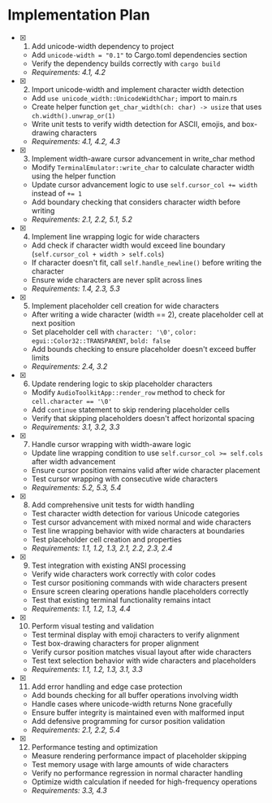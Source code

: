 # Implementation Plan

- [x] 1. Add unicode-width dependency to project
  - Add `unicode-width = "0.1"` to Cargo.toml dependencies section
  - Verify the dependency builds correctly with `cargo build`
  - _Requirements: 4.1, 4.2_

- [x] 2. Import unicode-width and implement character width detection
  - Add `use unicode_width::UnicodeWidthChar;` import to main.rs
  - Create helper function `get_char_width(ch: char) -> usize` that uses `ch.width().unwrap_or(1)`
  - Write unit tests to verify width detection for ASCII, emojis, and box-drawing characters
  - _Requirements: 4.1, 4.2, 4.3_

- [x] 3. Implement width-aware cursor advancement in write_char method
  - Modify `TerminalEmulator::write_char` to calculate character width using the helper function
  - Update cursor advancement logic to use `self.cursor_col += width` instead of `+= 1`
  - Add boundary checking that considers character width before writing
  - _Requirements: 2.1, 2.2, 5.1, 5.2_

- [x] 4. Implement line wrapping logic for wide characters
  - Add check if character width would exceed line boundary (`self.cursor_col + width > self.cols`)
  - If character doesn't fit, call `self.handle_newline()` before writing the character
  - Ensure wide characters are never split across lines
  - _Requirements: 1.4, 2.3, 5.3_

- [x] 5. Implement placeholder cell creation for wide characters
  - After writing a wide character (width == 2), create placeholder cell at next position
  - Set placeholder cell with `character: '\0'`, `color: egui::Color32::TRANSPARENT`, `bold: false`
  - Add bounds checking to ensure placeholder doesn't exceed buffer limits
  - _Requirements: 2.4, 3.2_

- [x] 6. Update rendering logic to skip placeholder characters
  - Modify `AudioToolkitApp::render_row` method to check for `cell.character == '\0'`
  - Add `continue` statement to skip rendering placeholder cells
  - Verify that skipping placeholders doesn't affect horizontal spacing
  - _Requirements: 3.1, 3.2, 3.3_

- [X] 7. Handle cursor wrapping with width-aware logic
  - Update line wrapping condition to use `self.cursor_col >= self.cols` after width advancement
  - Ensure cursor position remains valid after wide character placement
  - Test cursor wrapping with consecutive wide characters
  - _Requirements: 5.2, 5.3, 5.4_

- [x] 8. Add comprehensive unit tests for width handling
  - Test character width detection for various Unicode categories
  - Test cursor advancement with mixed normal and wide characters
  - Test line wrapping behavior with wide characters at boundaries
  - Test placeholder cell creation and properties
  - _Requirements: 1.1, 1.2, 1.3, 2.1, 2.2, 2.3, 2.4_

- [x] 9. Test integration with existing ANSI processing
  - Verify wide characters work correctly with color codes
  - Test cursor positioning commands with wide characters present
  - Ensure screen clearing operations handle placeholders correctly
  - Test that existing terminal functionality remains intact
  - _Requirements: 1.1, 1.2, 1.3, 4.4_

- [x] 10. Perform visual testing and validation
  - Test terminal display with emoji characters to verify alignment
  - Test box-drawing characters for proper alignment
  - Verify cursor position matches visual layout after wide characters
  - Test text selection behavior with wide characters and placeholders
  - _Requirements: 1.1, 1.2, 1.3, 3.1, 3.3_

- [x] 11. Add error handling and edge case protection
  - Add bounds checking for all buffer operations involving width
  - Handle cases where unicode-width returns None gracefully
  - Ensure buffer integrity is maintained even with malformed input
  - Add defensive programming for cursor position validation
  - _Requirements: 2.1, 2.2, 5.4_

- [x] 12. Performance testing and optimization
  - Measure rendering performance impact of placeholder skipping
  - Test memory usage with large amounts of wide characters
  - Verify no performance regression in normal character handling
  - Optimize width calculation if needed for high-frequency operations
  - _Requirements: 3.3, 4.3_
